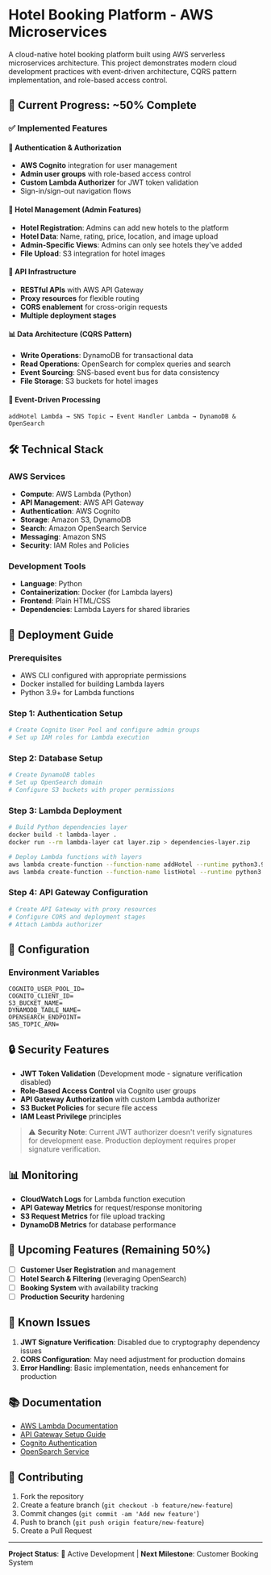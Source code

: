 # Hotel Booking Platform - AWS Microservices

A cloud-native hotel booking platform built using AWS serverless microservices architecture. This project demonstrates modern cloud development practices with event-driven architecture, CQRS pattern implementation, and role-based access control.

## 🚀 Current Progress: ~50% Complete

### ✅ Implemented Features

#### 🔐 Authentication & Authorization

- **AWS Cognito** integration for user management
- **Admin user groups** with role-based access control
- **Custom Lambda Authorizer** for JWT token validation
- Sign-in/sign-out navigation flows

#### 🏨 Hotel Management (Admin Features)

- **Hotel Registration**: Admins can add new hotels to the platform
- **Hotel Data**: Name, rating, price, location, and image upload
- **Admin-Specific Views**: Admins can only see hotels they've added
- **File Upload**: S3 integration for hotel images

#### 🔧 API Infrastructure

- **RESTful APIs** with AWS API Gateway
- **Proxy resources** for flexible routing
- **CORS enablement** for cross-origin requests
- **Multiple deployment stages**

#### 📊 Data Architecture (CQRS Pattern)

- **Write Operations**: DynamoDB for transactional data
- **Read Operations**: OpenSearch for complex queries and search
- **Event Sourcing**: SNS-based event bus for data consistency
- **File Storage**: S3 buckets for hotel images

#### 🔄 Event-Driven Processing

```
addHotel Lambda → SNS Topic → Event Handler Lambda → DynamoDB & OpenSearch
```

## 🛠️ Technical Stack

### AWS Services

- **Compute**: AWS Lambda (Python)
- **API Management**: AWS API Gateway
- **Authentication**: AWS Cognito
- **Storage**: Amazon S3, DynamoDB
- **Search**: Amazon OpenSearch Service
- **Messaging**: Amazon SNS
- **Security**: IAM Roles and Policies

### Development Tools

- **Language**: Python
- **Containerization**: Docker (for Lambda layers)
- **Frontend**: Plain HTML/CSS
- **Dependencies**: Lambda Layers for shared libraries

## 🚀 Deployment Guide

### Prerequisites

- AWS CLI configured with appropriate permissions
- Docker installed for building Lambda layers
- Python 3.9+ for Lambda functions

### Step 1: Authentication Setup

```bash
# Create Cognito User Pool and configure admin groups
# Set up IAM roles for Lambda execution
```

### Step 2: Database Setup

```bash
# Create DynamoDB tables
# Set up OpenSearch domain
# Configure S3 buckets with proper permissions
```

### Step 3: Lambda Deployment

```bash
# Build Python dependencies layer
docker build -t lambda-layer .
docker run --rm lambda-layer cat layer.zip > dependencies-layer.zip

# Deploy Lambda functions with layers
aws lambda create-function --function-name addHotel --runtime python3.9
aws lambda create-function --function-name listHotel --runtime python3.9
```

### Step 4: API Gateway Configuration

```bash
# Create API Gateway with proxy resources
# Configure CORS and deployment stages
# Attach Lambda authorizer
```

## 🔧 Configuration

### Environment Variables

```env
COGNITO_USER_POOL_ID=
COGNITO_CLIENT_ID=
S3_BUCKET_NAME=
DYNAMODB_TABLE_NAME=
OPENSEARCH_ENDPOINT=
SNS_TOPIC_ARN=
```

## 🔒 Security Features

- **JWT Token Validation** (Development mode - signature verification disabled)
- **Role-Based Access Control** via Cognito user groups
- **API Gateway Authorization** with custom Lambda authorizer
- **S3 Bucket Policies** for secure file access
- **IAM Least Privilege** principles

> ⚠️ **Security Note**: Current JWT authorizer doesn't verify signatures for development ease. Production deployment requires proper signature verification.

## 📊 Monitoring

- **CloudWatch Logs** for Lambda function execution
- **API Gateway Metrics** for request/response monitoring
- **S3 Request Metrics** for file upload tracking
- **DynamoDB Metrics** for database performance

## 🚧 Upcoming Features (Remaining 50%)

- [ ] **Customer User Registration** and management
- [ ] **Hotel Search & Filtering** (leveraging OpenSearch)
- [ ] **Booking System** with availability tracking
- [ ] **Production Security** hardening

## 🐛 Known Issues

1. **JWT Signature Verification**: Disabled due to cryptography dependency issues
2. **CORS Configuration**: May need adjustment for production domains
3. **Error Handling**: Basic implementation, needs enhancement for production

## 📚 Documentation

- [AWS Lambda Documentation](https://docs.aws.amazon.com/lambda/)
- [API Gateway Setup Guide](https://docs.aws.amazon.com/apigateway/)
- [Cognito Authentication](https://docs.aws.amazon.com/cognito/)
- [OpenSearch Service](https://docs.aws.amazon.com/opensearch-service/)

## 🤝 Contributing

1. Fork the repository
2. Create a feature branch (`git checkout -b feature/new-feature`)
3. Commit changes (`git commit -am 'Add new feature'`)
4. Push to branch (`git push origin feature/new-feature`)
5. Create a Pull Request

---

**Project Status**: 🔄 Active Development | **Next Milestone**: Customer Booking System
